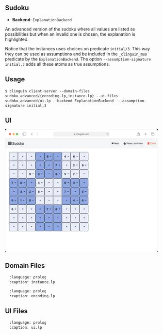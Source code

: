 ## Sudoku

- **Backend**:   `ExplanationBackend`

An advanced version of the sudoku where all values are listed as possibilities but when an invalid one is chosen, the explanation is highlighted.

Notice that the instances uses choices on predicate `initial/3`. This way they can be used as assumptions and be included in the `_clinguin_mus` predicate by the `ExplanationBackend`. The option `--assumption-signature initial,3` adds all these atoms as true assumptions.


## Usage

```console
$ clinguin client-server --domain-files sudoku_advanced/{encoding.lp,instance.lp} --ui-files sudoku_advanced/ui.lp --backend ExplanationBackend  --assumption-signature initial,3
```

## UI

<img src="https://github.com/potassco/clinguin/blob/master/examples/angular/sudoku_advanced/ui.gif?raw=true">

## Domain Files

```{literalinclude} ../../../examples/angular/sudoku_advanced/instance.lp
  :language: prolog
  :caption: instance.lp
```
```{literalinclude} ../../../examples/angular/sudoku_advanced/encoding.lp
  :language: prolog
  :caption: encoding.lp
```

## UI Files

```{literalinclude} ../../../examples/angular/sudoku_advanced/ui.lp
  :language: prolog
  :caption: ui.lp
```


